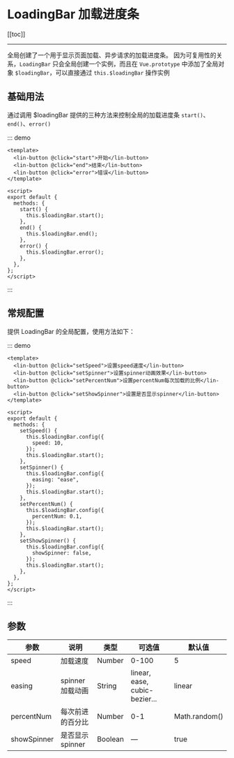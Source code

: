 # LoadingBar 加载进度条

[[toc]]

---

全局创建了一个用于显示页面加载、异步请求的加载进度条。
因为可复用性的关系，`LoadingBar` 只会全局创建一个实例，而且在 `Vue.prototype` 中添加了全局对象 `$loadingBar`，可以直接通过 `this.$loadingBar` 操作实例

## 基础用法

通过调用 \$loadingBar 提供的三种方法来控制全局的加载进度条 `start()`、`end()`、`error()`

::: demo

```vue
<template>
  <lin-button @click="start">开始</lin-button>
  <lin-button @click="end">结束</lin-button>
  <lin-button @click="error">错误</lin-button>
</template>

<script>
export default {
  methods: {
    start() {
      this.$loadingBar.start();
    },
    end() {
      this.$loadingBar.end();
    },
    error() {
      this.$loadingBar.error();
    },
  },
};
</script>
```

:::

## 常规配置

提供 LoadingBar 的全局配置，使用方法如下：

::: demo

```vue
<template>
  <lin-button @click="setSpeed">设置speed速度</lin-button>
  <lin-button @click="setSpinner">设置spinner动画效果</lin-button>
  <lin-button @click="setPercentNum">设置percentNum每次加载的比例</lin-button>
  <lin-button @click="setShowSpinner">设置是否显示spinner</lin-button>
</template>

<script>
export default {
  methods: {
    setSpeed() {
      this.$loadingBar.config({
        speed: 10,
      });
      this.$loadingBar.start();
    },
    setSpinner() {
      this.$loadingBar.config({
        easing: "ease",
      });
      this.$loadingBar.start();
    },
    setPercentNum() {
      this.$loadingBar.config({
        percentNum: 0.1,
      });
      this.$loadingBar.start();
    },
    setShowSpinner() {
      this.$loadingBar.config({
        showSpinner: false,
      });
      this.$loadingBar.start();
    },
  },
};
</script>
```

:::

## 参数

| 参数        | 说明             | 类型    | 可选值                        | 默认值        |
| ----------- | ---------------- | ------- | ----------------------------- | ------------- |
| speed       | 加载速度         | Number  | 0-100                         | 5             |
| easing      | spinner 加载动画 | String  | linear, ease, cubic-bezier... | linear        |
| percentNum  | 每次前进的百分比 | Number  | 0-1                           | Math.random() |
| showSpinner | 是否显示 spinner | Boolean | —                             | true          |
